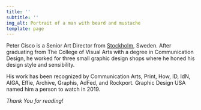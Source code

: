 ```yaml
---
title: ''
subtitle: ''
img_alt: Portrait of a man with beard and mustache
template: page
---
```

Peter Cisco is a Senior Art Director from [Stockholm](https://en.wikipedia.org/wiki/Stockholm), Sweden. After graduating from The College of Visual Arts with a degree in Communication Design, he worked for three small graphic design shops where he honed his design style and sensibility.

His work has been recognized by Communication Arts, Print, How, ID, IdN, AIGA, Effie, Archive, Graphis, AdFed, and Rockport. Graphic Design USA named him a person to watch in 2019.

>

*Thank You for reading!*
